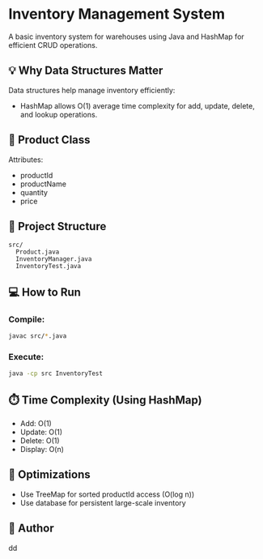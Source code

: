
# Inventory Management System

A basic inventory system for warehouses using Java and HashMap for efficient CRUD operations.

## 💡 Why Data Structures Matter

Data structures help manage inventory efficiently:
- HashMap allows O(1) average time complexity for add, update, delete, and lookup operations.

## 🧱 Product Class
Attributes:
- productId
- productName
- quantity
- price

## 📂 Project Structure
```
src/
  Product.java
  InventoryManager.java
  InventoryTest.java
```

## 💻 How to Run

### Compile:
```bash
javac src/*.java
```

### Execute:
```bash
java -cp src InventoryTest
```

## ⏱️ Time Complexity (Using HashMap)
- Add: O(1)
- Update: O(1)
- Delete: O(1)
- Display: O(n)

## 🔧 Optimizations
- Use TreeMap for sorted productId access (O(log n))
- Use database for persistent large-scale inventory

## 🙌 Author
dd
